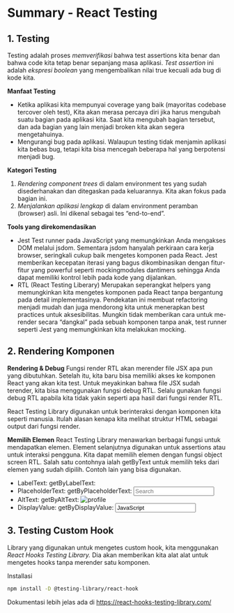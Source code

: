 # Summary - React Testing

## 1. Testing

Testing adalah proses _memverifikasi_ bahwa test assertions kita benar dan bahwa code kita tetap benar sepanjang masa aplikasi. _Test assertion_ ini adalah _ekspresi boolean_ yang mengembalikan nilai true kecuali ada bug di kode kita.

**Manfaat Testing**

- Ketika aplikasi kita mempunyai coverage yang baik (mayoritas codebase tercover oleh test), Kita akan merasa percaya diri jika harus mengubah suatu bagian pada aplikasi kita. Saat kita mengubah bagian tersebut, dan ada bagian yang lain menjadi broken kita akan segera mengetahuinya.
- Mengurangi bug pada aplikasi. Walaupun testing tidak menjamin aplikasi kita bebas bug, tetapi kita bisa mencegah beberapa hal yang berpotensi menjadi bug.

**Kategori Testing**

1. _Rendering component trees_ di dalam environment tes yang
   sudah disederhanakan dan ditegaskan pada keluarannya. Kita akan fokus
   pada bagian ini.
2. _Menjalankan aplikasi lengkap_ di dalam environment peramban
   (browser) asli. Ini dikenal sebagai tes “end-to-end”.

**Tools yang direkomendasikan**

- Jest
  Test runner pada JavaScript yang memungkinkan Anda mengakses DOM melalui jsdom. Sementara jsdom hanyalah perkiraan cara kerja browser, seringkali cukup baik mengetes komponen pada React. Jest memberikan kecepatan iterasi yang bagus dikombinasikan dengan fitur-fitur yang powerful seperti mockingmodules dantimers sehingga Anda dapat memiliki kontrol lebih pada kode yang dijalankan.
- RTL (React Testing Liberary)
  Merupakan seperangkat helpers yang memungkinkan kita mengetes komponen pada React tanpa bergantung pada detail implementasinya. Pendekatan ini membuat refactoring menjadi mudah dan juga mendorong kita untuk menerapkan best practices untuk aksesibilitas. Mungkin tidak memberikan cara untuk me-render secara “dangkal” pada sebuah komponen tanpa anak, test runner seperti Jest yang memungkinkan kita melakukan mocking.

## 2. Rendering Komponen

**Rendering & Debug**
Fungsi render RTL akan merender file JSX apa pun yang dibutuhkan. Setelah itu, kita baru bisa memiliki akses ke komponen React yang akan kita test. Untuk meyakinkan bahwa file JSX sudah terender, kita bisa menggunakan fungsi debug RTL. Selalu gunakan fungsi debug RTL apabila kita tidak yakin seperti apa
hasil dari fungsi render RTL.

React Testing Library digunakan untuk berinteraksi dengan komponen kita seperti manusia. Itulah alasan kenapa kita melihat struktur HTML sebagai output dari fungsi render.

**Memilih Elemen**
React Testing Library menawarkan berbagai fungsi untuk mendapatkan elemen. Element selanjutnya digunakan untuk assertions atau untuk interaksi pengguna. Kita dapat memilih elemen dengan fungsi object screen RTL. Salah satu contohnya ialah getByText untuk memilih teks dari elemen yang sudah dipilih. Contoh lain yang bisa digunakan.

- LabelText: getByLabelText: <label for="search" />
- PlaceholderText: getByPlaceholderText: <input placeholder="Search" />
- AltText: getByAltText: <img alt="profile" />
- DisplayValue: getByDisplayValue: <input value="JavaScript" />

## 3. Testing Custom Hook

Library yang digunakan untuk mengetes custom hook, kita menggunakan _React Hooks Testing Library._ Dia akan memberikan kita alat alat untuk mengetes hooks tanpa merender satu komponen.

Installasi

```sh
npm install -D @testing-library/react-hook
```

Dokumentasi lebih jelas ada di https://react-hooks-testing-library.com/
